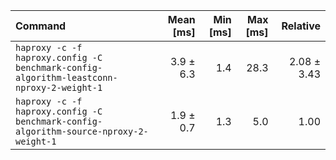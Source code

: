 | Command | Mean [ms] | Min [ms] | Max [ms] | Relative |
|:---|---:|---:|---:|---:|
| `haproxy -c -f haproxy.config -C benchmark-config-algorithm-leastconn-nproxy-2-weight-1` | 3.9 ± 6.3 | 1.4 | 28.3 | 2.08 ± 3.43 |
| `haproxy -c -f haproxy.config -C benchmark-config-algorithm-source-nproxy-2-weight-1` | 1.9 ± 0.7 | 1.3 | 5.0 | 1.00 |
